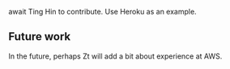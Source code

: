 await Ting Hin to contribute. Use Heroku as an example.




## Future work

In the future, perhaps Zt will add a bit about experience at AWS.
